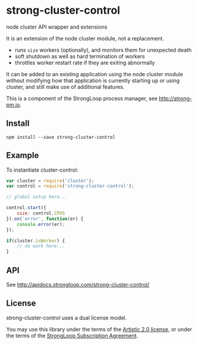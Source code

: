 # strong-cluster-control

node cluster API wrapper and extensions

It is an extension of the node cluster module, not a replacement.

- runs `size` workers (optionally), and monitors them for unexpected death
- soft shutdown as well as hard termination of workers
- throttles worker restart rate if they are exiting abnormally

It can be added to an existing application using the node cluster module without
modifying how that application is currently starting up or using cluster, and
still make use of additional features.

This is a component of the StrongLoop process manager, see http://strong-pm.io.


## Install

    npm install --save strong-cluster-control


## Example

To instantiate cluster-control:

```javascript
var cluster = require('cluster');
var control = require('strong-cluster-control');

// global setup here...

control.start({
    size: control.CPUS
}).on('error', function(er) {
    console.error(er);
});

if(cluster.isWorker) {
    // do work here...
}
```


## API

See http://apidocs.strongloop.com/strong-cluster-control/


## License

strong-cluster-control uses a dual license model.

You may use this library under the terms of the [Artistic 2.0 license][],
or under the terms of the [StrongLoop Subscription Agreement][].

[Artistic 2.0 license]: http://opensource.org/licenses/Artistic-2.0
[StrongLoop Subscription Agreement]: http://strongloop.com/license

